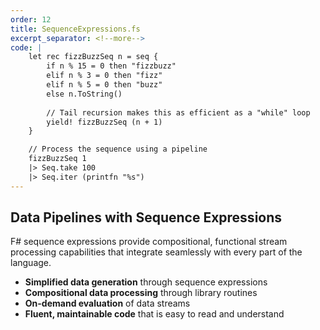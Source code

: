 ```yaml
---
order: 12
title: SequenceExpressions.fs
excerpt_separator: <!--more-->
code: |
    let rec fizzBuzzSeq n = seq {
        if n % 15 = 0 then "fizzbuzz"
        elif n % 3 = 0 then "fizz"
        elif n % 5 = 0 then "buzz"
        else n.ToString()
        
        // Tail recursion makes this as efficient as a "while" loop
        yield! fizzBuzzSeq (n + 1)
    }

    // Process the sequence using a pipeline
    fizzBuzzSeq 1
    |> Seq.take 100
    |> Seq.iter (printfn "%s")
---
```

## Data Pipelines with Sequence Expressions

F# sequence expressions provide compositional, functional stream processing capabilities that integrate seamlessly with every part of the language.
<!--more-->
- **Simplified data generation** through sequence expressions
- **Compositional data processing** through library routines
- **On-demand evaluation** of data streams
- **Fluent, maintainable code** that is easy to read and understand

